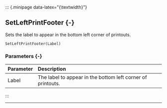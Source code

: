 ::: {.minipage data-latex="{\textwidth}"}
## SetLeftPrintFooter {-}

Sets the label to appear in the bottom left corner of printouts.

```{sql}
SetLeftPrintFooter(Label)
```

### Parameters {-}

**Parameter** | **Description**
| :-- | :-- |
Label | The label to appear in the bottom left corner of printouts.
:::

***
